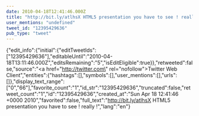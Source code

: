 ```yaml
---
date: 2010-04-18T12:41:46.000Z
title: "http://bit.ly/atlhsX HTML5 presentation you have to see ! really !″"
user_mentions: "undefined"
tweet_id: "12395429636"
pub_type: "tweet"
---
```

{"edit_info":{"initial":{"editTweetIds":["12395429636"],"editableUntil":"2010-04-18T13:11:46.000Z","editsRemaining":"5","isEditEligible":true}},"retweeted":false,"source":"<a href=\"http://twitter.com\" rel=\"nofollow\">Twitter Web Client</a>","entities":{"hashtags":[],"symbols":[],"user_mentions":[],"urls":[]},"display_text_range":["0","66"],"favorite_count":"1","id_str":"12395429636","truncated":false,"retweet_count":"1","id":"12395429636","created_at":"Sun Apr 18 12:41:46 +0000 2010","favorited":false,"full_text":"http://bit.ly/atlhsX HTML5 presentation you have to see ! really !","lang":"en"}
